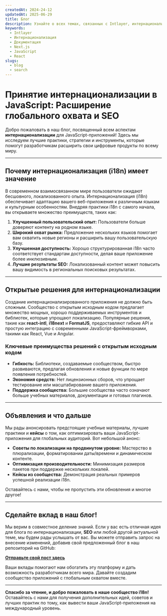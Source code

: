 ```yaml
---
createdAt: 2024-24-12
updatedAt: 2025-06-29
title: Блог
description: Узнайте о всех темах, связанных с Intlayer, интернационализацией и другими
keywords:
  - Intlayer
  - Интернационализация
  - Документация
  - Next.js
  - JavaScript
  - React
slugs:
  - blog
  - search
---
```


# Принятие интернационализации в JavaScript: Расширение глобального охвата и SEO

Добро пожаловать в наш блог, посвященный всем аспектам **интернационализации** для JavaScript-приложений! Здесь мы исследуем лучшие практики, стратегии и инструменты, которые помогут разработчикам расширить свои цифровые продукты по всему миру.

---

## Почему интернационализация (i18n) имеет значение

В современном взаимосвязанном мире пользователи ожидают бесшовного, локализованного опыта. Интернационализация (i18n) обеспечивает адаптацию вашего веб-приложения к различным языкам и культурным особенностям. Внедряя практики i18n с самого начала, вы открываете множество преимуществ, таких как:

1. **Улучшенный пользовательский опыт:** Пользователи больше доверяют контенту на родном языке.
2. **Широкий охват рынка:** Предложение нескольких языков помогает вам охватить новые регионы и расширить вашу пользовательскую базу.
3. **Улучшенная доступность:** Хорошо структурированная i18n часто соответствует стандартам доступности, делая ваше приложение более инклюзивным.
4. **Лучшие результаты SEO:** Локализованный контент может повысить вашу видимость в региональных поисковых результатах.

---

## Открытые решения для интернационализации

Создание интернационализированного приложения не должно быть сложным. Сообщество с открытым исходным кодом предлагает множество мощных, хорошо поддерживаемых инструментов и библиотек, которые упрощают локализацию. Популярные решения, такие как **react-intl**, **i18next** и **FormatJS**, предоставляют гибкие API и простую интеграцию с современными JavaScript-фреймворками, такими как React, Vue и Angular.

### Ключевые преимущества решений с открытым исходным кодом

- **Гибкость:** Библиотеки, создаваемые сообществом, быстро развиваются, предлагая обновления и новые функции по мере появления потребностей.
- **Экономия средств:** Нет лицензионных сборов, что упрощает тестирование или масштабирование вашего приложения.
- **Поддержка сообщества:** Большие сообщества часто означают больше учебных материалов, документации и готовых плагинов.

---

## Объявления и что дальше

Мы рады анонсировать предстоящие учебные материалы, лучшие практики и **кейсы** о том, как оптимизировать ваши JavaScript-приложения для глобальных аудиторий. Вот небольшой анонс:

- **Советы по локализации на продвинутом уровне:** Мастерство в плюрализации, форматировании даты/времени и динамическом контенте.
- **Оптимизация производительности:** Минимизация размеров пакетов при поддержке нескольких локалей.
- **Кейсы из сообщества:** Демонстрация реальных примеров успешной реализации i18n.

Оставайтесь с нами, чтобы не пропустить эти обновления и многое другое!

---

## Сделайте вклад в наш блог!

Мы верим в совместное деление знаний. Если у вас есть отличная идея для блога по интернационализации, **SEO** или любой другой актуальной теме, мы будем рады услышать от вас. Вы можете отправить запрос на внесение изменений, добавив свой предложенный блог в наш репозиторий на GitHub:

[**Отправьте свой пост здесь**](https://github.com/aymericzip/intlayer/blob/main/docs/blog)

Ваши вклады помогают нам обогатить эту платформу и дать возможность разработчикам всего мира. Давайте создадим сообщество приложений с глобальным охватом вместе.

---

**Спасибо за чтение, и добро пожаловать в наше сообщество i18n!** Оставайтесь с нами для получения дополнительных идей, советов и лучших практик по тому, как вывести ваши JavaScript-приложения на международный уровень.
